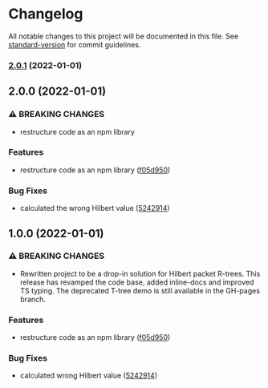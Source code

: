 # Changelog

All notable changes to this project will be documented in this file. See [standard-version](https://github.com/conventional-changelog/standard-version) for commit guidelines.

### [2.0.1](https://github.com/jorgenkg/hilbert-rtree/compare/v2.0.0...v2.0.1) (2022-01-01)

## 2.0.0 (2022-01-01)


### ⚠ BREAKING CHANGES

* restructure code as an npm library

### Features

* restructure code as an npm library ([f05d950](https://github.com/jorgenkg/hilbert-rtree/commit/f05d9504d4545367702ded9f2e4727902f4c7bda))


### Bug Fixes

* calculated the wrong Hilbert value ([5242914](https://github.com/jorgenkg/hilbert-rtree/commit/5242914c6fc998847eeba72d6f9d63b20354f983))

## 1.0.0 (2022-01-01)


### ⚠ BREAKING CHANGES

* Rewritten project to be a drop-in solution for Hilbert packet R-trees. This release has revamped the code base, added inline-docs and improved TS typing. The deprecated T-tree demo is still available in the GH-pages branch.

### Features

* restructure code as an npm library ([f05d950](https://github.com/jorgenkg/hilbert-rtree/commit/f05d9504d4545367702ded9f2e4727902f4c7bda))


### Bug Fixes

* calculated wrong Hilbert value ([5242914](https://github.com/jorgenkg/hilbert-rtree/commit/5242914c6fc998847eeba72d6f9d63b20354f983))
